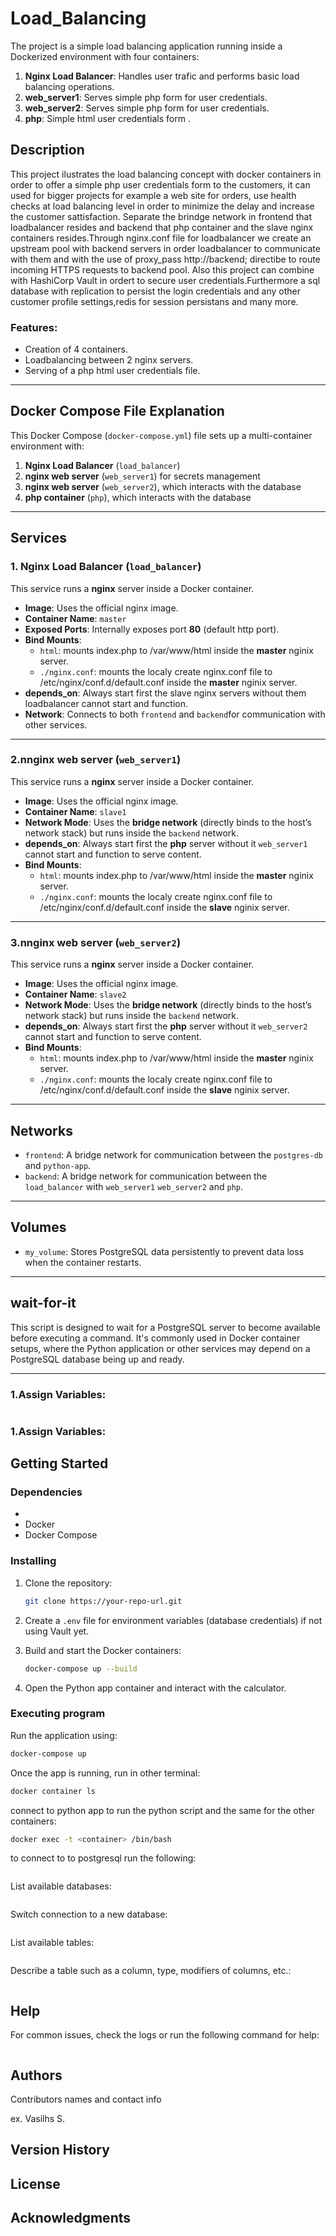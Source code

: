 # Load_Balancing

The project is a simple load balancing  application running inside a Dockerized environment with four containers:
1. **Nginx Load Balancer**: Handles user trafic and performs basic load balancing operations.
2. **web_server1**: Serves simple php form for user credentials.
3. **web_server2**: Serves simple php form for user credentials.
4. **php**: Simple html user credentials form .

## Description

This project ilustrates the load balancing concept with docker containers in order
to offer a simple php user credentials form to the customers, it can used for 
bigger projects for example a web site for orders, use health checks at load balancing level
in order to minimize the delay and increase the customer sattisfaction. Separate the brindge network
in frontend that loadbalancer resides and backend that php container and the slave nginx containers resides.Through nginx.conf file for loadbalancer we create an upstream pool with backend servers in order loadbalancer to communicate with them and with the use of proxy_pass http://backend; directibe to route incoming HTTPS requests to backend pool.
Also this project can combine with HashiCorp Vault in ordert to secure user
credentials.Furthermore a sql database with replication to persist the login credentials
and any other customer profile settings,redis for session persistans and many more.
### Features:
- Creation of 4 containers.
- Loadbalancing between 2 nginx servers.
- Serving of a php html user credentials file.


---

## Docker Compose File Explanation

This Docker Compose (`docker-compose.yml`) file sets up a multi-container environment with:
1. **Nginx Load Balancer** (`load_balancer`)
2. **nginx web server** (`web_server1`) for secrets management
3. **nginx web server** (`web_server2`), which interacts with the database
4. **php container** (`php`), which interacts with the database

---

## **Services**

### **1. Nginx Load Balancer** (`load_balancer`)

This service runs a **nginx** server inside a Docker container.

- **Image**: Uses the official nginx image.
- **Container Name**: `master`
- **Exposed Ports**: Internally exposes port **80** (default http port).
- **Bind Mounts**:
  - `html`: mounts index.php to /var/www/html inside the **master** nginix server.
  - `./nginx.conf`: mounts the localy create nginx.conf file to /etc/nginx/conf.d/default.conf inside the **master** nginix server.
- **depends_on**: Always start first the slave nginx servers without them loadbalancer cannot start and function.
- **Network**: Connects to both `frontend` and `backend`for communication with other services.

---

### **2.nnginx web server** (`web_server1`)

This service runs a **nginx** server inside a Docker container.

- **Image**: Uses the official nginx image.
- **Container Name**: `slave1`
- **Network Mode**: Uses the **bridge network** (directly binds to the host’s network stack) but runs inside the `backend` network.
- **depends_on**: Always start first the **php** server without it `web_server1` cannot start and function to serve content.
- **Bind Mounts**:
  - `html`: mounts index.php to /var/www/html inside the **master** nginix server.
  - `./nginx.conf`: mounts the localy create nginx.conf file to /etc/nginx/conf.d/default.conf inside the **slave** nginix server.

---

### **3.nnginx web server** (`web_server2`)

This service runs a **nginx** server inside a Docker container.

- **Image**: Uses the official nginx image.
- **Container Name**: `slave2`
- **Network Mode**: Uses the **bridge network** (directly binds to the host’s network stack) but runs inside the `backend` network.
- **depends_on**: Always start first the **php** server without it `web_server2` cannot start and function to serve content.
- **Bind Mounts**:
  - `html`: mounts index.php to /var/www/html inside the **master** nginix server.
  - `./nginx.conf`: mounts the localy create nginx.conf file to /etc/nginx/conf.d/default.conf inside the **slave** nginix server.

---

## **Networks**
- `frontend`: A bridge network for communication between the `postgres-db` and `python-app`.
- `backend`: A bridge network for communication between the `load_balancer` with  `web_server1`
`web_server2` and `php`.
---

## **Volumes**
- `my_volume`: Stores PostgreSQL data persistently to prevent data loss when the container restarts.

---

## wait-for-it

This script is designed to wait for a PostgreSQL server to become available before executing a command. It's commonly used in Docker container setups, where the Python application or other services may depend on a PostgreSQL database being up and ready.

---

### **1.Assign Variables:**
```bash

```

### **1.Assign Variables:**


## Getting Started

### Dependencies

* 
* Docker
* Docker Compose

### Installing

1. Clone the repository:
   ```bash
   git clone https://your-repo-url.git
   
   ```

2. Create a `.env` file for environment variables (database credentials) if not using Vault yet.

3. Build and start the Docker containers:
   ```bash
   docker-compose up --build
   ```

4. Open the Python app container and interact with the calculator.

### Executing program

Run the application using:
```bash
docker-compose up
```

Once the app is running, run in other terminal:
```bash
docker container ls
```

connect to python app to run the python script and the same for the other containers:
```bash
docker exec -t <container> /bin/bash
```

to connect to to postgresql run the following:
```bash

```

List available databases:
```bash

```

Switch connection to a new database:
```bash

```

List available tables:
```bash

```

Describe a table such as a column, type, modifiers of columns, etc.:
```bash

```

## Help

For common issues, check the logs or run the following command for help:
```bash

```

## Authors

Contributors names and contact info

ex. Vasilhs S.  


## Version History



## License


## Acknowledgments


